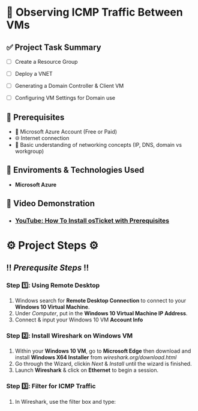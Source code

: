 <h1>  🧪 Observing ICMP Traffic Between VMs </h1>

## ✅ Project Task Summary

- [ ] Create a Resource Group 
- [ ] Deploy a VNET
- [ ] Generating a Domain Controller & Client VM
- [ ] Configuring VM Settings for Domain use


## 📌 Prerequisites
- 🔐 Microsoft Azure Account (Free or Paid)
- 🌐 Internet connection
- 🧠 Basic understanding of networking concepts (IP, DNS, domain vs workgroup)
  
## 🔗 Enviroments & Technologies Used 
-  **Microsoft Azure**

## 🎥 Video Demonstration

- ### [YouTube: How To Install osTicket with Prerequisites](https://www.youtube.com)

<h1> ⚙️ Project Steps ⚙️ </h1>

## ‼️ *Prerequsite Steps* ‼️

### Step 1️⃣: Using Remote Desktop 
1. Windows search for **Remote Desktop Connection** to connect to your **Windows 10 Virtual Machine**.
2. Under *Computer*, put in the **Windows 10 Virtual Machine IP Address**.
3. Connect & input your Windows 10 VM **Account Info**



### Step 2️⃣: Install Wireshark on Windows VM  
1. Within your **Windows 10 VM**, go to **Microsoft Edge** then download and install **Windows X64 Installer** from *wireshark.org/download.html*  
2. Go through the Wizard, clickin *Next* & *Install* until the wizard is finished.
3. Launch **Wireshark** & click on **Ethernet** to begin a session.






### Step 3️⃣: Filter for ICMP Traffic  
1. In Wireshark, use the filter box and type:  
